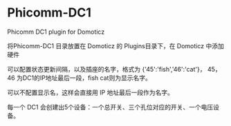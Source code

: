 # Phicomm-DC1
Phicomm DC1 plugin for Domoticz

将Phicomm-DC1 目录放置在 Domoticz 的 Plugins目录下，在 Domoticz 中添加硬件

可以配置状态更新间隔，以及插座的名字，格式为 {'45':'fish','46':'cat'}， 45，46 为DC1的IP地址最后一段，fish cat则为显示名字。

可以不配置显示名，这样会直接用 IP 地址最后一段作为名字。

每一个 DC1 会创建出5个设备：一个总开关、三个孔位对应的开关、一个电压设备。
